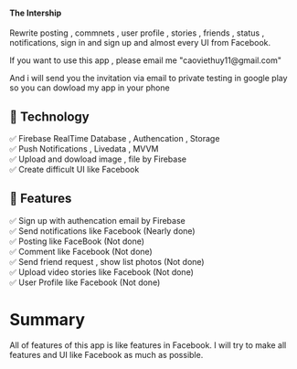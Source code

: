 #### The Intership
<p>Rewrite posting , commnets , user profile , stories , friends , status , notifications, sign in and sign up and almost every UI from Facebook.</p>

<p>If you want to use this app , please email me "caoviethuy11@gmail.com" </p>
<p>And i will send you the invitation via email to private testing in google play so you can dowload my app in your phone</p>

## 🎉 Technology
✅ Firebase RealTime Database , Authencation , Storage</br>
✅ Push Notifications , Livedata , MVVM</br>
✅ Upload and dowload image , file by Firebase</br>
✅ Create difficult UI like Facebook</br>

## 🎉 Features
✅ Sign up with authencation email by Firebase</br>
✅ Send notifications like Facebook (Nearly done)</br>
✅ Posting like FaceBook (Not done)</br>
✅ Comment like Facebook (Not done)</br>
✅ Send friend request , show list photos (Not done)</br>
✅ Upload video stories like Facebook (Not done)</br>
✅ User Profile like Facebook (Not done)</br>

# Summary
All of features of this app is like features in Facebook. I will try to make all features and UI like Facebook as much as possible.


